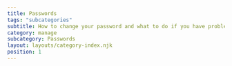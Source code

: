 ```yaml
---
title: Passwords
tags: "subcategories"
subtitle: How to change your password and what to do if you have problems.
category: manage
subcategory: Passwords
layout: layouts/category-index.njk
position: 1
---
```

